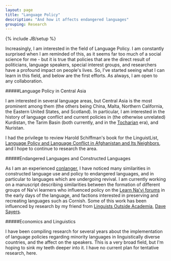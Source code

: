 ```yaml
---
layout: page
title: "Language Policy"
description: "And how it affects endangered languages"
grouping: Research
---
```

{% include JB/setup %}

Increasingly, I am interested in the field of Language Policy. I am constantly surprised when I am reminded of this, as it seems far too much of a social science for me - but it is true that policies that are the direct result of politicians, language speakers, special interest groups, and researchers have a profound impact on people's lives. So, I've started seeing what I can learn in this field, and below are the first efforts. As always, I am open to any collaboration. 

#####Language Policy in Central Asia

I am interested in several language areas, but Central Asia is the most prominent among them (the others being China, Malta, Northern California, the Eastern United States, and Scotland). In particular, I am interested in the history of language conflict and current policies in (the otherwise unrelated) Kurdistan, the Tarim Basin (both currently, and in the [Tocharian](language-change.html) era), and Nuristan. 

I had the privilege to review Harold Schiffman's book for the LinguistList, [Language Policy and Language Conflict in Afghanistan and Its Neighbors](http://linguistlist.org/pubs/reviews/get-review.cfm?SubID=4553348), and I hope to continue to research the area.

#####Endangered Languages and Constructed Languages

As I am an experienced [conlanger](/fun-stuff.html), I have noticed many similarities in constructed language use and policy to endangered languages, and in particular to languages which are undergoing revival. I am currently working on a manuscript describing similarities between the formation of different groups of Na'vi learners who influenced policy on the [Learn Na'vi forums](http://forum.learnnavi.org) in the early days of the language, and factions interested in preserving and recreating languages such as Cornish. Some of this work has been influenced by research by my friend from [Linguists Outside Academia](https://groups.google.com/forum/?fromgroups#!forum/ling-outside), [Dave Sayers](http://swansea.academia.edu/DaveSayers).

#####Economics and Linguistics

I have been compiling research for several years about the implementation of language policies regarding minority languages in linguistically diverse countries, and the affect on the speakers. This is a very broad field, but I'm hoping to sink my teeth deeper into it. I have no current plan for tentative research, here. 